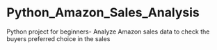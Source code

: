 
# Python_Amazon_Sales_Analysis

Python project for beginners- Analyze Amazon sales data to check the buyers preferred choice in the sales
